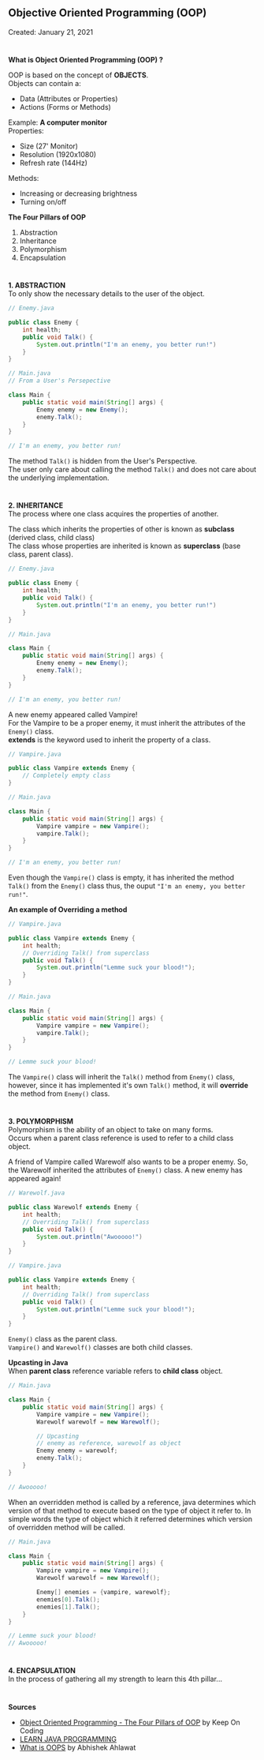 ## **Objective Oriented Programming (OOP)**
Created: January 21, 2021
#

**What is Object Oriented Programming (OOP) ?**<br>

OOP is based on the concept of **OBJECTS**.<br>
Objects can contain a:
- Data (Attributes or Properties)
- Actions (Forms or Methods)

Example: **A computer monitor**<br>
Properties:  
- Size (27' Monitor)
- Resolution (1920x1080)
- Refresh rate (144Hz)

Methods:
- Increasing or decreasing brightness
- Turning on/off

**The Four Pillars of OOP**
1. Abstraction
2. Inheritance
3. Polymorphism
4. Encapsulation

#
**1. ABSTRACTION**<br>
To only show the necessary details to the user of the object.<br>

```java
// Enemy.java

public class Enemy {
    int health;
    public void Talk() {
        System.out.println("I'm an enemy, you better run!")
    }
}
```

```java
// Main.java
// From a User's Persepective

class Main {
    public static void main(String[] args) {
        Enemy enemy = new Enemy();
        enemy.Talk();
    }
}

// I'm an enemy, you better run!
```

The method `Talk()` is hidden from the User's Perspective.<br> 
The user only care about calling the method `Talk()` and does not care about the underlying implementation.

# 
**2. INHERITANCE**<br>
The process where one class acquires the properties of another.<br>

The class which inherits the properties of other is known as **subclass** (derived class, child class)<br>
The class whose properties are inherited is known as **superclass** (base class, parent class).

```java
// Enemy.java

public class Enemy {
    int health;
    public void Talk() {
        System.out.println("I'm an enemy, you better run!")
    }
}
```

```java
// Main.java

class Main {
    public static void main(String[] args) {
        Enemy enemy = new Enemy();
        enemy.Talk();
    }
}

// I'm an enemy, you better run!
```

A new enemy appeared called Vampire!<br>
For the Vampire to be a proper enemy, it must inherit the attributes of the `Enemy()` class.<br>
**extends** is the keyword used to inherit the property of a class. 

```java
// Vampire.java

public class Vampire extends Enemy {
    // Completely empty class
}
```

```java
// Main.java

class Main {
    public static void main(String[] args) {
        Vampire vampire = new Vampire();
        vampire.Talk();
    }
}

// I'm an enemy, you better run!
```

Even though the `Vampire()` class is empty, it has inherited the method `Talk()` from the `Enemy()` class thus, the ouput `"I'm an enemy, you better run!"`.<br>

**An example of Overriding a method**
```java
// Vampire.java

public class Vampire extends Enemy {
    int health;
    // Overriding Talk() from superclass
    public void Talk() {
        System.out.println("Lemme suck your blood!");
    }
}
```

```java
// Main.java

class Main {
    public static void main(String[] args) {
        Vampire vampire = new Vampire();
        vampire.Talk();
    }
}

// Lemme suck your blood!
```

The `Vampire()` class will inherit the `Talk()` method from `Enemy()` class, however, since it has implemented it's own `Talk()` method, it will **override** the method from `Enemy()` class.

#
**3. POLYMORPHISM**<br>
Polymorphism is the ability of an object to take on many forms.<br>
Occurs when a parent class reference is used to refer to a child class object.

A friend of Vampire called Warewolf also wants to be a proper enemy. So, the Warewolf inherited the attributes of `Enemy()` class. A new enemy has appeared again!

```java
// Warewolf.java

public class Warewolf extends Enemy {
    int health;
    // Overriding Talk() from superclass
    public void Talk() {
        System.out.println("Awooooo!")
    }
}
```

```java
// Vampire.java

public class Vampire extends Enemy {
    int health;
    // Overriding Talk() from superclass
    public void Talk() {
        System.out.println("Lemme suck your blood!");
    }
}
```

`Enemy()` class as the parent class.<br>
`Vampire()` and `Warewolf()` classes are both child classes.

**Upcasting in Java**<br>
When **parent class** reference variable refers to **child class** object.

```java
// Main.java

class Main {
    public static void main(String[] args) {
        Vampire vampire = new Vampire();
        Warewolf warewolf = new Warewolf();

        // Upcasting
        // enemy as reference, warewolf as object
        Enemy enemy = warewolf;
        enemy.Talk();
    }
}

// Awooooo!
```

When an overridden method is called by a reference, java determines which version of that method to execute based on the type of object it refer to. In simple words the type of object which it referred determines which version of overridden method will be called.

```java
// Main.java

class Main {
    public static void main(String[] args) {
        Vampire vampire = new Vampire();
        Warewolf warewolf = new Warewolf();

        Enemy[] enemies = {vampire, warewolf};
        enemies[0].Talk();
        enemies[1].Talk();
    }
}

// Lemme suck your blood!
// Awooooo!
```

#
**4. ENCAPSULATION**<br>
In the process of gathering all my strength to learn this 4th pillar...

#
**Sources**<br>
- [Object Oriented Programming - The Four Pillars of OOP](https://youtu.be/1ONhXmQuWP8) by Keep On Coding
- [LEARN JAVA PROGRAMMING](https://www.tutorialspoint.com/java/index.htm)
- [What is OOPS](https://www.studytonight.com/java/object-and-classes.php) by Abhishek Ahlawat